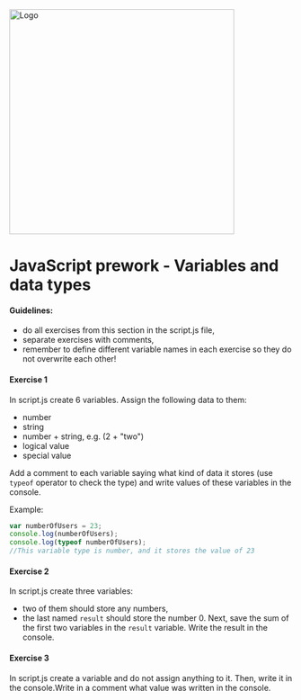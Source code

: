 <img alt="Logo" src="http://coderslab.pl/svg/logo-coderslab.svg" width="400">

#  JavaScript prework - Variables and data types

#### Guidelines:

* do all exercises from this section in the script.js file,
* separate exercises with comments,
* remember to define different variable names in each exercise so they do not overwrite each other!


#### Exercise 1
In script.js create 6 variables. Assign the following data to them:

* number
* string
* number + string, e.g. (2 + "two")
* logical value
* special value

Add a comment to each variable saying what kind of data it stores (use ```typeof``` operator to check the type) and write values of these variables in the console.

Example:
```JavaScript
var numberOfUsers = 23;
console.log(numberOfUsers);
console.log(typeof numberOfUsers);
//This variable type is number, and it stores the value of 23
```

#### Exercise 2
In script.js create three variables:
* two of them should store any numbers,
* the last named ```result``` should store the number 0.
Next, save the sum of the first two variables in the ```result``` variable. Write the result in the console.


#### Exercise 3
In script.js create a variable and do not assign anything to it. Then, write it in the console.Write in a comment what value was written in the console.
